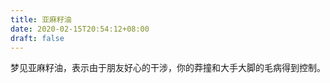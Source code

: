 ```yaml
---
title: 亚麻籽油
date: 2020-02-15T20:54:12+08:00
draft: false
---
```


梦见亚麻籽油，表示由于朋友好心的干涉，你的莽撞和大手大脚的毛病得到控制。